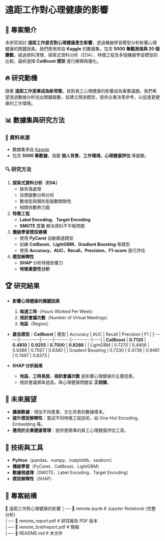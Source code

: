 # 遠距工作對心理健康的影響

## 📖 專案簡介
本研究探討 **遠距工作是否對心理健康產生影響**，透過機器學習模型分析影響心理健康的關鍵因素。我們使用來自 **Kaggle** 的數據集，包含 **5000 筆觀測值與 20 個變數**，經過資料清理、探索式資料分析（EDA）、特徵工程及多個機器學習模型的比較，最終選擇 **CatBoost 模型** 進行解釋與優化。

## 🔥 研究動機
隨著 **遠距工作逐漸成為新常態**，其對員工心理健康的影響成為重要議題。我們希望透過數據分析找出關鍵變數，並建立預測模型，提供企業決策參考，以促進更健康的工作環境。

## 📊 數據集與研究方法
### **📂 資料來源**
- 數據集來自 [Kaggle](https://www.kaggle.com/datasets/iramshahzadi9/remote-work-and-mental-health)
- 包含 **5000 筆數據**，涵蓋 **個人背景、工作環境、心理健康評估** 等變數。

### **🔍 研究方法**
1. **探索式資料分析（EDA）**
   - 缺失值處理
   - 目標變數分佈分析
   - 數值型與類別型變數關聯性
   - 相關係數熱力圖
2. **特徵工程**
   - **Label Encoding**、**Target Encoding**
   - **SMOTE 方法** 解決資料不平衡問題
3. **機器學習模型建構**
   - 使用 **PyCaret** 自動篩選模型
   - 訓練 **CatBoost、LightGBM、Gradient Boosting** 等模型
   - 使用 **Accuracy、AUC、Recall、Precision、F1-score** 進行評估
4. **模型解釋性**
   - **SHAP** 分析特徵影響力
   - **特徵重要性分析**

## 🏆 研究結果
- **影響心理健康的關鍵因素**
  1. **每週工時**（Hours Worked Per Week）
  2. **視訊會議次數**（Number of Virtual Meetings）
  3. **地區**（Region）

- **最佳模型：CatBoost**
  | 模型 | Accuracy | AUC | Recall | Precision | F1 |
  |------|----------|------|--------|----------|----|
  | **CatBoost** | **0.7120** | **0.4810** | **0.9255** | **0.7500** | **0.8286** |
  | LightGBM | 0.7270 | 0.4906 | 0.9388 | 0.7567 | 0.8380 |
  | Gradient Boosting | 0.7230 | 0.4736 | 0.9481 | 0.7497 | 0.8373 |

- **SHAP 分析結果**
  - **地區、工時長度、視訊會議次數** 是影響心理健康的主要因素。
  - 視訊會議頻率過高，與心理健康問題呈 **正相關**。

## 🚀 未來展望
- **擴展數據**：增加不同產業、文化背景的數據樣本。
- **提升模型解釋性**：嘗試不同特徵工程技術，如 One-Hot Encoding、Embedding 等。
- **應用於企業健康管理**：提供更精準的員工心理健康評估工具。

## 🔧 技術與工具
- **Python**（pandas、numpy、matplotlib、seaborn）
- **機器學習**（PyCaret、CatBoost、LightGBM）
- **數據預處理**（SMOTE、Label Encoding、Target Encoding）
- **模型解釋性**（SHAP）

## 📂 專案結構

📂 遠距工作對心理健康的影響 
│── 📄 remote.ipynb # Jupyter Notebook (完整分析)   
│── 📄 remote_report.pdf # 研究報告 PDF 版本   
│── 📄 remote_briefreport.pdf # 簡報   
│── 📄 README.md # 本文件   

